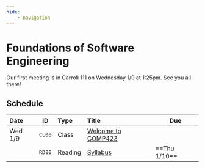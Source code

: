 ```yaml
---
hide:
    - navigation
---
```


# Foundations of Software Engineering

Our first meeting is in Carroll 111 on Wednesday 1/9 at 1:25pm. See you all there!

## Schedule

| Date    | ID     | Type    | Title                                        | Due          |
| :------ | ------ | :------ | :------------------------------------------- | ------------ |
| Wed 1/9 | `CL00` | Class   | [Welcome to COMP423](lectures/2025_01_09.md) |              |
|         | `RD00` | Reading | [Syllabus](resources/syllabus.md)            | ==Thu 1/10== |

